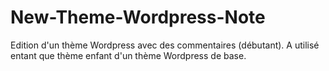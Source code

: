# New-Theme-Wordpress-Note
Edition d'un thème Wordpress avec des commentaires (débutant). A utilisé entant que thème enfant d'un thème Wordpress de base.
